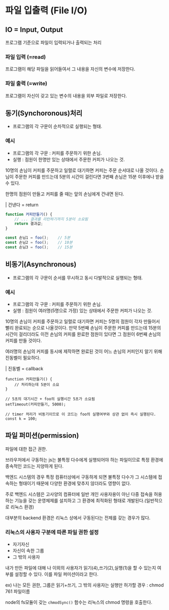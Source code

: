 # 파일 입출력 (File I/O)

## IO = Input, Output

프로그램 기준으로 파일이 입력되거나 출력되는 처리

### 파일 입력 (=read)

프로그램이 해당 파일을 읽어들여서 그 내용을 자신의 변수에 저장한다.

### 파일 출력 (=write)

프로그램이 자신이 갖고 있는 변수의 내용을 외부 파일로 저장한다.

## 동기(Synchoronous)처리

- 프로그램의 각 구문이 순차적으로 실행되는 형태.

### 예시

- 프로그램의 각 구문 : 커피를 주문하기 위한 손님.
- 실행 : 점원이 한명만 있는 상태에서 주문한 커피가 나오는 것.

10명의 손님이 커피를 주문하고 일렬로 대기하면 커피는 주문 순서대로 나올 것이다.
손님이 주문한 커피를 만드는데 5분의 시간이 걸린다면 3번째 손님은 15분 이후에나 받을 수 있다.

한명의 점원이 만들고 커피를 줄 때는 앞의 손님에게 건내면 된다.

| 건낸다 = return

```js
function 커피만들기() {
    // ... 결과를 리턴하기까지 5분이 소요됨
    return 결과값;
}

const 손님1 = foo();    // 5분
const 손님2 = foo();    // 10분
const 손님3 = foo();    // 15분
```

## 비동기(Asynchronous)

- 프로그램의 각 구문이 순서를 무시하고 동시 다발적으로 실행되는 형태.

### 예시

- 프로그램의 각 구문 : 커피를 주문하기 위한 손님.
- 실행 : 점원이 여러명(5명으로 가정) 있는 상태에서 주문한 커피가 나오는 것.

10명의 손님이 커피를 주문하고 일렬로 대기하면 커피는 5명의 점원이 각자 만들어서 빨리 완료되는 순으로 나올것이다.
만약 5번째 손님이 주문한 커피를 만드는데 15분의 시간이 걸리더라도 이전 손님의 커피를 완료한 점원이 있다면 그 점원이 6번째 손님의 커피를 만들 것이다.

여러명의 손님의 커피를 동시에 제작하면 완료된 것이 어느 손님의 커피인지 알기 위해 진동벨이 필요하다.

| 진동벨 = callback

```
function 커피만들기() {
    // 처리하는데 5분이 소요
}

// 5초의 대기시간 + foo의 실행시간 5초가 소요됨
setTimeout(커피만들기, 5000);

// timer 처리가 비동기이므로 이 코드는 foo의 실행여부와 상관 없이 즉시 실행된다.
const k = 100;
```

## 파일 퍼미션(permission)

파일에 대한 접근 권한.

브라우저에서 구동하는 js는 불특정 다수에게 실행되어야 하는 파일이므로 특정 환경에 종속적인 코드는 지양하게 된다.

백엔드 시스템의 경우 특정 컴퓨터상에서 구동하게 되면 불특정 다수가 그 시스템에 접속하는 형태이기 때문에 다양한 환경에 맞추지 않더라도 영향이 없다.

주로 백엔드 시스템은 고사양의 컴퓨터에 일반 개인 사용자용이 아닌 다중 접속을 허용하는 기능을 갖는 운영체제를 설치하고 그 환경에 최적화된 형태로 개발된다.(일반적으로 리눅스 환경)

대부분의 backend 환경은 리눅스 상에서 구동된다는 전제를 갖는 경우가 많다.

### 리눅스의 사용자 구분에 따른 파일 권한 설정

- 자기자신
- 자신이 속한 그룹
- 그 밖의 사용자

내가 만든 파일에 대해 나 이외의 사용자가 읽기(4),쓰기(2),실행(1)을 할 수 있는지 여부를 설정할 수 있다. 이를 파일 퍼미션이라고 한다.

ex) 나는 모든 권한, 그룹은 읽기+쓰기, 그 밖의 사용자는 실행만 허가할 경우 : chmod 761 파일이름

node의 fs모듈이 갖는 `chmodSync()` 함수는 리눅스의 chmod 명령을 호출한다.